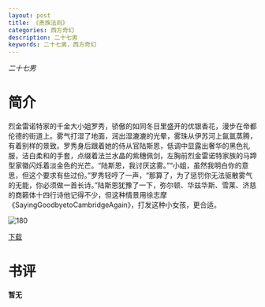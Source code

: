 ```yaml
---
layout: post
title: 《贵族法则》
categories: 西方奇幻
description: 二十七男
keywords: 二十七男，西方奇幻
---
```

*二十七男*

# 简介

烈金雷诺特家的千金大小姐罗秀，骄傲的如同冬日里盛开的优银香花，漫步在帝都伦德的街道上。雾气打湿了地面，润出湿漉漉的光晕，雾珠从伊苏河上氤氲蒸腾，有着别样的景致。罗秀身后跟着她的侍从官陆斯恩，低调中显露出奢华的黑色礼服，洁白柔和的手套，点缀着法兰水晶的紫穗佩剑，左胸前烈金雷诺特家族的马蹄型家徽闪烁着淡金色的光芒。“陆斯恩，我讨厌这雾。”“小姐，虽然我明白你的意思，但这个要求有些过份。”罗秀轻哼了一声，“那算了，为了惩罚你无法驱散雾气的无能，你必须做一首长诗。”陆斯恩犹豫了一下，弥尔顿、华兹华斯、雪莱、济慈的商籁体十四行诗他记得不少，但这种情景用徐志摩《SayingGoodbyetoCambridgeAgain》，打发这种小女孩，更合适。

![180](http://tva4.sinaimg.cn/large/008dGP0Fgy1gtx05e7eboj304605kmx9.jpg)

[下载](https://link.jscdn.cn/1drv/aHR0cHM6Ly8xZHJ2Lm1zL3QvcyFBaGU2R2dNWmVFb2poRUJVc2I0cFQxQnc4TWZQP2U9ZWxKamQ0.txt)
# 书评
**暂无**